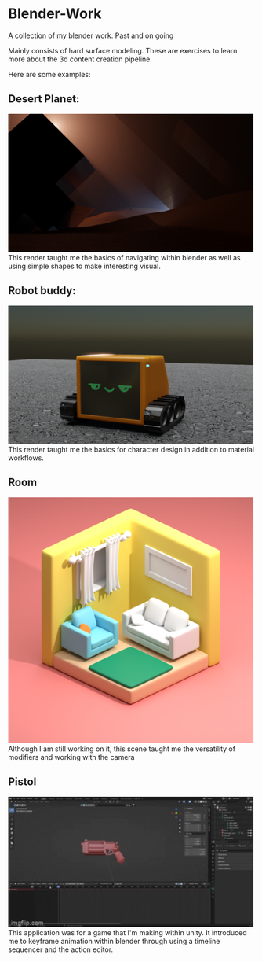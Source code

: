 # Blender-Work
 A collection of my blender work. Past and on going

Mainly consists of hard surface modeling. These are exercises to learn more about the 3d content creation pipeline. 
  
Here are some examples:  
 ## Desert Planet:  
<img src="Desert.png" width = "500">  
 This render taught me the basics of navigating within blender as well as using simple shapes to make interesting visual.   
 
 ## Robot buddy:  
<img src="Robot.png" width = "500">  
 This render taught me the basics for character design in addition to material workflows. 

 ## Room
 <img src="RoomRender1.png" width = "500">  
 Although I am still working on it, this scene taught me the versatility of modifiers and working with the camera
 
 ## Pistol
 <img src="pistolAnim.gif" width = "500">  
 This application was for a game that I'm making within unity. It introduced me to keyframe animation within blender through using a timeline sequencer and the action editor. 
